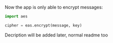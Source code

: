 Now the app is only able to encrypt messages:
```python
import aes

cipher = eas.encrypt(message, key)
```
Decription will be added later, normal readme too
